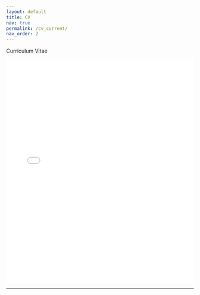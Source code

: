 ```yaml
---
layout: default
title: CV
nav: true
permalink: /cv_current/
nav_order: 2
---
```


Curriculum Vitae
  
<iframe 
  src="/assets/pdf/CV_current.pdf" 
  width="100%" 
  height="600px" 
  style="border: none;">
</iframe>

---
